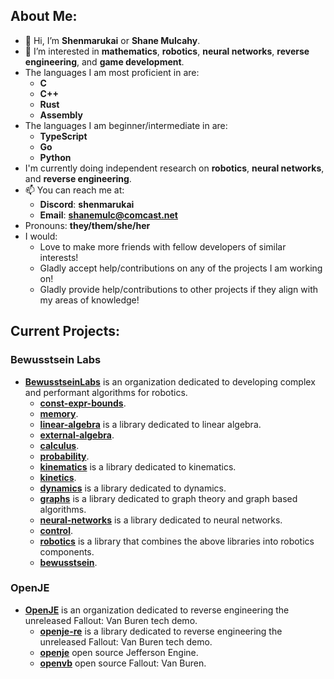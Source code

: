 ## About Me:

- 👋 Hi, I’m **Shenmarukai** or **Shane Mulcahy**.
- 👀 I’m interested in **mathematics**, **robotics**, **neural networks**, **reverse engineering**, and **game development**.
- The languages I am most proficient in are:
    - **C**
    - **C++**
    - **Rust**
    - **Assembly**
- The languages I am beginner/intermediate in are:
    - **TypeScript**
    - **Go**     
    - **Python**
- I'm currently doing independent research on **robotics**, **neural networks**, and **reverse engineering**.
- 📫 You can reach me at:
    - **Discord**: **shenmarukai**
    - **Email**: **shanemulc@comcast.net**
- Pronouns: **they/them/she/her**
- I would:
    - Love to make more friends with fellow developers of similar interests!
    - Gladly accept help/contributions on any of the projects I am working on!
    - Gladly provide help/contributions to other projects if they align with my areas of knowledge!

## Current Projects:

### Bewusstsein Labs
- [**BewusstseinLabs**](https://github.com/BewusstseinLabs) is an organization dedicated to developing complex and performant algorithms for robotics.
    - [**const-expr-bounds**](https://github.com/BewusstseinLabs/const-expr-bounds).
    - [**memory**](https://github.com/BewusstseinLabs/memory).
    - [**linear-algebra**](https://github.com/BewusstseinLabs/linear-algebra) is a library dedicated to linear algebra.
    - [**external-algebra**](https://github.com/BewusstseinLabs/external-algebra).
    - [**calculus**](https://github.com/BewusstseinLabs/calculus).
    - [**probability**](https://github.com/BewusstseinLabs/probability).
    - [**kinematics**](https://github.com/BewusstseinLabs/kinematics) is a library dedicated to kinematics.
    - [**kinetics**](https://github.com/BewusstseinLabs/kinetics).
    - [**dynamics**](https://github.com/BewusstseinLabs/dynamics) is a library dedicated to dynamics.
    - [**graphs**](https://github.com/BewusstseinLabs/graphs) is a library dedicated to graph theory and graph based algorithms.
    - [**neural-networks**](https://github.com/BewusstseinLabs/neural-networks) is a library dedicated to neural networks.
    - [**control**](https://github.com/BewusstseinLabs/control).
    - [**robotics**](https://github.com/BewusstseinLabs/robotics) is a library that combines the above libraries into robotics components.
    - [**bewusstsein**](https://github.com/BewusstseinLabs/bewusstsein).

### OpenJE
- [**OpenJE**](https://github.com/OpenJE) is an organization dedicated to reverse engineering the unreleased Fallout: Van Buren tech demo.
    - [**openje-re**](https://github.com/OpenJE/openje-re) is a library dedicated to reverse engineering the unreleased Fallout: Van Buren tech demo.
    - [**openje**](https://github.com/OpenJE/openje) open source Jefferson Engine.
    - [**openvb**](https://github.com/OpenJE/openvb) open source Fallout: Van Buren.
